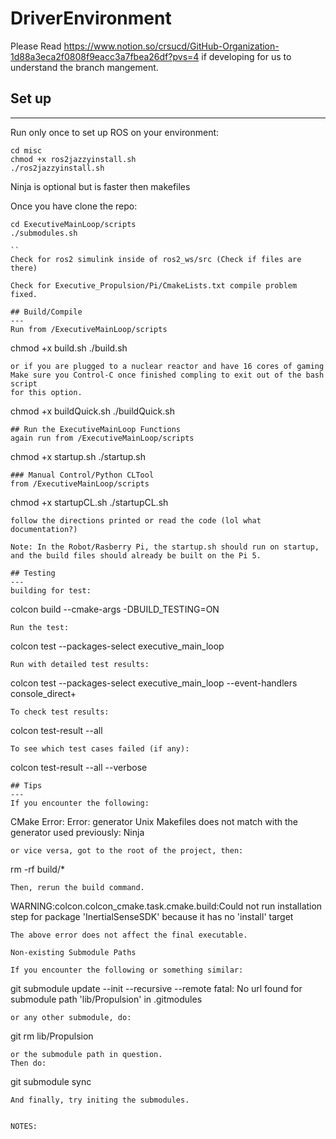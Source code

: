 # DriverEnvironment
Please Read https://www.notion.so/crsucd/GitHub-Organization-1d88a3eca2f0808f9eacc3a7fbea26df?pvs=4 if developing for us
to understand the branch mangement.
## Set up
---
Run only once to set up ROS on your environment:
```
cd misc
chmod +x ros2jazzyinstall.sh
./ros2jazzyinstall.sh
```
Ninja is optional but is faster then makefiles

Once you have clone the repo:
```
cd ExecutiveMainLoop/scripts
./submodules.sh

``
Check for ros2 simulink inside of ros2_ws/src (Check if files are there)

Check for Executive_Propulsion/Pi/CmakeLists.txt compile problem fixed.

## Build/Compile
---
Run from /ExecutiveMainLoop/scripts
```
chmod +x build.sh
./build.sh
```
or if you are plugged to a nuclear reactor and have 16 cores of gaming 
Make sure you Control-C once finished compling to exit out of the bash script 
for this option.
```
chmod +x buildQuick.sh
./buildQuick.sh
```
## Run the ExecutiveMainLoop Functions
again run from /ExecutiveMainLoop/scripts
```
chmod +x startup.sh
./startup.sh
```
### Manual Control/Python CLTool
from /ExecutiveMainLoop/scripts
```
chmod +x startupCL.sh
./startupCL.sh
```
follow the directions printed or read the code (lol what documentation?)

Note: In the Robot/Rasberry Pi, the startup.sh should run on startup, and the build files should already be built on the Pi 5.

## Testing
---
building for test:
```
colcon build --cmake-args -DBUILD_TESTING=ON
```
Run the test:
```
colcon test --packages-select executive_main_loop
```
Run with detailed test results:
```
colcon test --packages-select executive_main_loop --event-handlers console_direct+
```
To check test results:
```
colcon test-result --all
```
To see which test cases failed (if any):
```
colcon test-result --all --verbose
```
## Tips
---
If you encounter the following:
```
CMake Error: Error: generator Unix Makefiles
does not match with the generator used previously: Ninja
```
or vice versa, got to the root of the project, then:
```
rm -rf build/*
```
Then, rerun the build command.

```
WARNING:colcon.colcon_cmake.task.cmake.build:Could not run installation step for package 'InertialSenseSDK' because it has no 'install' target
```
The above error does not affect the final executable.

Non-existing Submodule Paths

If you encounter the following or something similar:
```
git submodule update --init --recursive --remote
fatal: No url found for submodule path 'lib/Propulsion' in .gitmodules
```
or any other submodule, do:
```
git rm lib/Propulsion
```
or the submodule path in question.
Then do:
```
git submodule sync
```
And finally, try initing the submodules.


NOTES:
